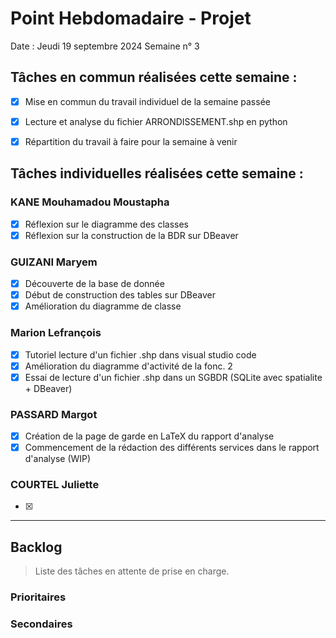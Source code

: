# Point Hebdomadaire - Projet

Date : Jeudi 19 septembre 2024
Semaine n° 3

## Tâches en commun réalisées cette semaine :

- [x] Mise en commun du travail individuel de la semaine passée
- [x] Lecture et analyse du fichier ARRONDISSEMENT.shp en python
- [x] Répartition du travail à faire pour la semaine à venir


## Tâches individuelles réalisées cette semaine :

### KANE Mouhamadou Moustapha
- [x] Réflexion sur le diagramme des classes
- [x] Réflexion sur la construction de la BDR sur DBeaver

### GUIZANI Maryem
- [x] Découverte de la base de donnée
- [x] Début de construction des tables sur DBeaver
- [x] Amélioration du diagramme de classe

### Marion Lefrançois
- [x] Tutoriel lecture d'un fichier .shp dans visual studio code
- [x] Amélioration du diagramme d'activité de la fonc. 2
- [x] Essai de lecture d'un fichier .shp dans un SGBDR (SQLite avec spatialite + DBeaver)

### PASSARD Margot
- [x] Création de la page de garde en LaTeX du rapport d'analyse
- [x] Commencement de la rédaction des différents services dans le rapport d'analyse (WIP)

### COURTEL Juliette
- [X]


---

## Backlog

> Liste des tâches en attente de prise en charge.

### Prioritaires

### Secondaires
